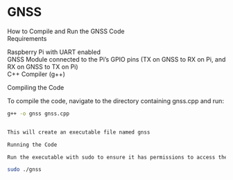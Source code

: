 # GNSS

How to Compile and Run the GNSS Code  
Requirements  

Raspberry Pi with UART enabled  
GNSS Module connected to the Pi’s GPIO pins (TX on GNSS to RX on Pi, and RX on GNSS to TX on Pi)  
C++ Compiler (g++)  

Compiling the Code  

To compile the code, navigate to the directory containing gnss.cpp and run:  
```bash  
g++ -o gnss gnss.cpp  


This will create an executable file named gnss  

Running the Code  

Run the executable with sudo to ensure it has permissions to access the serial port:  

sudo ./gnss  


